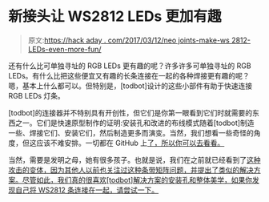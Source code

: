 # 新接头让 WS2812 LEDs 更加有趣

> 原文:[https://hack aday . com/2017/03/12/neo joints-make-ws 2812-LEDs-even-more-fun/](https://hackaday.com/2017/03/12/neojoints-make-ws2812-leds-even-more-fun/)

还有什么比可单独寻址的 RGB LEDs 更有趣的呢？许多许多可单独寻址的 RGB LEDs。有什么比把这些便宜又有趣的长条连接在一起的各种焊接更有趣的呢？嗯，基本上什么都可以。但特别是，[todbot]设计的这些小部件有助于快速连接 RGB LEDs 灯条。

[todbot]的连接器并不特别具有开创性，但它们是你第一眼看到它们时就需要的东西之一。它们是快速原型制作的证明:安装孔和改进的布线模式随着[todbot]制造一些、焊接它们、安装它们，然后制造更多而演变。当然，我们想看一些奇怪的角度，但这应该不难安排。一切都在 GitHub 上[了，所以你可以去看看。](https://github.com/todbot/NeoJoints)

当然，需要是发明之母，她有很多孩子。也就是说，我们在之前就已经看到了[这种攻击的变体，因为其他人以前也关注过这种条带矩阵问题，并提出了类似的解决方案。尽管如此，我们真的很喜欢[todbot]解决方案的安装孔和整体美学，如果你发现自己将 WS2812 条连接在一起，请尝试一下。](http://hackaday.com/2015/09/07/led-matrix-failure-and-vindication/)